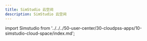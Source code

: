 ```yaml
---
title: SimStudio 云空间
description: SimStudio 云空间
---
```


import Simstudio from '../../../50-user-center/30-cloudpss-apps/10-simstudio-cloud-space/index.md';

<Simstudio />

